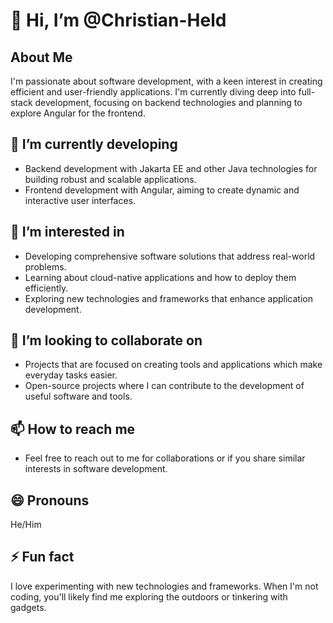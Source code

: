 # 👋 Hi, I’m @Christian-Held

## About Me
I'm passionate about software development, with a keen interest in creating efficient and user-friendly applications. I'm currently diving deep into full-stack development, focusing on backend technologies and planning to explore Angular for the frontend.

## 🌱 I’m currently developing
- Backend development with Jakarta EE and other Java technologies for building robust and scalable applications.
- Frontend development with Angular, aiming to create dynamic and interactive user interfaces.

## 👀 I’m interested in
- Developing comprehensive software solutions that address real-world problems.
- Learning about cloud-native applications and how to deploy them efficiently.
- Exploring new technologies and frameworks that enhance application development.

## 💞️ I’m looking to collaborate on
- Projects that are focused on creating tools and applications which make everyday tasks easier.
- Open-source projects where I can contribute to the development of useful software and tools.

## 📫 How to reach me
- Feel free to reach out to me for collaborations or if you share similar interests in software development.

## 😄 Pronouns
He/Him

## ⚡ Fun fact
I love experimenting with new technologies and frameworks. When I'm not coding, you'll likely find me exploring the outdoors or tinkering with gadgets.



<!---
Christian-Held/Christian-Held is a ✨ special ✨ repository because its `README.md` (this file) appears on your GitHub profile.
You can click the Preview link to take a look at your changes.
--->
